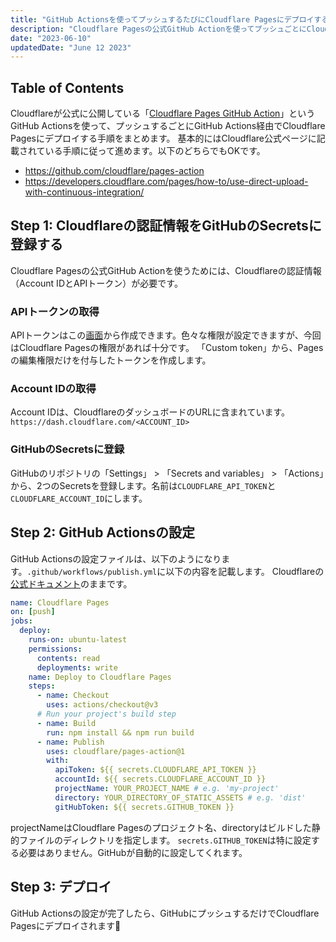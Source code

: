 ```yaml
---
title: "GitHub Actionsを使ってプッシュするたびにCloudflare Pagesにデプロイする方法"
description: "Cloudflare Pagesの公式GitHub Actionを使ってプッシュごとにCloudflare Pagesにデプロイできるようにする手順をまとめます"
date: "2023-06-10"
updatedDate: "June 12 2023"
---
```


## Table of Contents

Cloudflareが公式に公開している「[Cloudflare Pages GitHub Action](https://github.com/cloudflare/pages-action)」というGitHub Actionsを使って、プッシュするごとにGitHub Actions経由でCloudflare Pagesにデプロイする手順をまとめます。
基本的にはCloudflare公式ページに記載されている手順に従って進めます。以下のどちらでもOKです。
- https://github.com/cloudflare/pages-action
- https://developers.cloudflare.com/pages/how-to/use-direct-upload-with-continuous-integration/

## Step 1: Cloudflareの認証情報をGitHubのSecretsに登録する
Cloudflare Pagesの公式GitHub Actionを使うためには、Cloudflareの認証情報（Account IDとAPIトークン）が必要です。
### APIトークンの取得
APIトークンはこの[画面](https://dash.cloudflare.com/profile/api-tokens)から作成できます。色々な権限が設定できますが、今回はCloudflare Pagesの権限があれば十分です。
「Custom token」から、Pagesの編集権限だけを付与したトークンを作成します。

### Account IDの取得
Account IDは、CloudflareのダッシュボードのURLに含まれています。
`https://dash.cloudflare.com/<ACCOUNT_ID>`

### GitHubのSecretsに登録
GitHubのリポジトリの「Settings」 > 「Secrets and variables」 > 「Actions」から、2つのSecretsを登録します。名前は`CLOUDFLARE_API_TOKEN`と`CLOUDFLARE_ACCOUNT_ID`にします。

## Step 2: GitHub Actionsの設定
GitHub Actionsの設定ファイルは、以下のようになります。`.github/workflows/publish.yml`に以下の内容を記載します。
Cloudflareの[公式ドキュメント](https://developers.cloudflare.com/pages/how-to/use-direct-upload-with-continuous-integration/)のままです。

```yaml
name: Cloudflare Pages
on: [push]
jobs:
  deploy:
    runs-on: ubuntu-latest
    permissions:
      contents: read
      deployments: write
    name: Deploy to Cloudflare Pages
    steps:
      - name: Checkout
        uses: actions/checkout@v3
      # Run your project's build step
      - name: Build
        run: npm install && npm run build
      - name: Publish
        uses: cloudflare/pages-action@1
        with:
          apiToken: ${{ secrets.CLOUDFLARE_API_TOKEN }}
          accountId: ${{ secrets.CLOUDFLARE_ACCOUNT_ID }}
          projectName: YOUR_PROJECT_NAME # e.g. 'my-project'
          directory: YOUR_DIRECTORY_OF_STATIC_ASSETS # e.g. 'dist'
          gitHubToken: ${{ secrets.GITHUB_TOKEN }}
```

projectNameはCloudflare Pagesのプロジェクト名、directoryはビルドした静的ファイルのディレクトリを指定します。
`secrets.GITHUB_TOKEN`は特に設定する必要はありません。GitHubが自動的に設定してくれます。

## Step 3: デプロイ
GitHub Actionsの設定が完了したら、GitHubにプッシュするだけでCloudflare Pagesにデプロイされます🎉